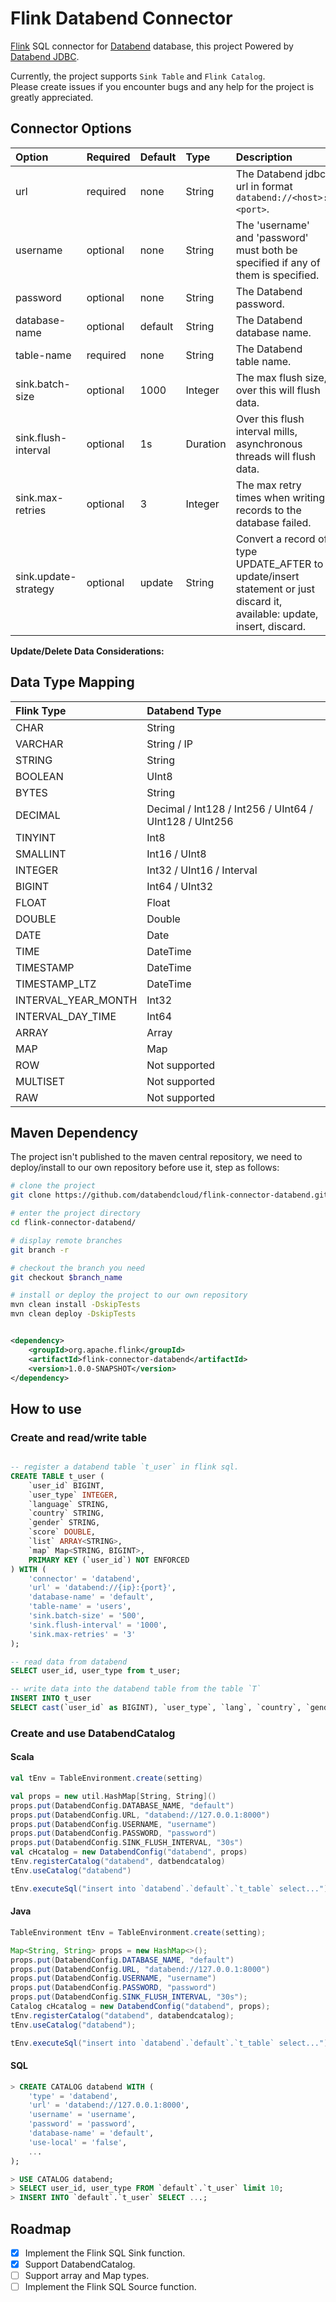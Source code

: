 # Flink Databend Connector

[Flink](https://github.com/apache/flink) SQL connector
for [Databend](https://github.com/datafuselabs/databend) database, this project Powered
by [Databend JDBC](https://github.com/databendcloud/databend-jdbc).

Currently, the project supports `Sink Table` and `Flink Catalog`.  
Please create issues if you encounter bugs and any help for the project is greatly appreciated.

## Connector Options

| Option                     | Required | Default  | Type     | Description                                                                                                              |
|:---------------------------| :------- |:---------|:---------|:-------------------------------------------------------------------------------------------------------------------------|
| url                        | required | none     | String   | The Databend jdbc url in format `databend://<host>:<port>`.                                                              |
| username                   | optional | none     | String   | The 'username' and 'password' must both be specified if any of them is specified.                                        |
| password                   | optional | none     | String   | The Databend password.                                                                                                   |
| database-name              | optional | default  | String   | The Databend database name.                                                                                              |
| table-name                 | required | none     | String   | The Databend table name.                                                                                                 |
| sink.batch-size            | optional | 1000     | Integer  | The max flush size, over this will flush data.                                                                           |
| sink.flush-interval        | optional | 1s       | Duration | Over this flush interval mills, asynchronous threads will flush data.                                                    |
| sink.max-retries           | optional | 3        | Integer  | The max retry times when writing records to the database failed.                                                         |
| sink.update-strategy       | optional | update   | String   | Convert a record of type UPDATE_AFTER to update/insert statement or just discard it, available: update, insert, discard. |

**Update/Delete Data Considerations:**

## Data Type Mapping

| Flink Type          | Databend Type                                          |
| :------------------ |:-------------------------------------------------------|
| CHAR                | String                                                 |
| VARCHAR             | String / IP                                            |
| STRING              | String                                                 |
| BOOLEAN             | UInt8                                                  |
| BYTES               | String                                                 |
| DECIMAL             | Decimal / Int128 / Int256 / UInt64 / UInt128 / UInt256 |
| TINYINT             | Int8                                                   |
| SMALLINT            | Int16 / UInt8                                          |
| INTEGER             | Int32 / UInt16 / Interval                              |
| BIGINT              | Int64 / UInt32                                         |
| FLOAT               | Float                                               |
| DOUBLE              | Double                                                 |
| DATE                | Date                                                   |
| TIME                | DateTime                                               |
| TIMESTAMP           | DateTime                                               |
| TIMESTAMP_LTZ       | DateTime                                               |
| INTERVAL_YEAR_MONTH | Int32                                                  |
| INTERVAL_DAY_TIME   | Int64                                                  |
| ARRAY               | Array                                                  |
| MAP                 | Map                                                    |
| ROW                 | Not supported                                          |
| MULTISET            | Not supported                                          |
| RAW                 | Not supported                                          |

## Maven Dependency

The project isn't published to the maven central repository, we need to deploy/install to our own
repository before use it, step as follows:

```bash
# clone the project
git clone https://github.com/databendcloud/flink-connector-databend.git

# enter the project directory
cd flink-connector-databend/

# display remote branches
git branch -r

# checkout the branch you need
git checkout $branch_name

# install or deploy the project to our own repository
mvn clean install -DskipTests
mvn clean deploy -DskipTests
```

```xml

<dependency>
    <groupId>org.apache.flink</groupId>
    <artifactId>flink-connector-databend</artifactId>
    <version>1.0.0-SNAPSHOT</version>
</dependency>
```

## How to use

### Create and read/write table

```SQL

-- register a databend table `t_user` in flink sql.
CREATE TABLE t_user (
    `user_id` BIGINT,
    `user_type` INTEGER,
    `language` STRING,
    `country` STRING,
    `gender` STRING,
    `score` DOUBLE,
    `list` ARRAY<STRING>,
    `map` Map<STRING, BIGINT>,
    PRIMARY KEY (`user_id`) NOT ENFORCED
) WITH (
    'connector' = 'databend',
    'url' = 'databend://{ip}:{port}',
    'database-name' = 'default',
    'table-name' = 'users',
    'sink.batch-size' = '500',
    'sink.flush-interval' = '1000',
    'sink.max-retries' = '3'
);

-- read data from databend 
SELECT user_id, user_type from t_user;

-- write data into the databend table from the table `T`
INSERT INTO t_user
SELECT cast(`user_id` as BIGINT), `user_type`, `lang`, `country`, `gender`, `score`, ARRAY['CODER', 'SPORTSMAN'], CAST(MAP['BABA', cast(10 as BIGINT), 'NIO', cast(8 as BIGINT)] AS MAP<STRING, BIGINT>) FROM T;

```

### Create and use DatabendCatalog

#### Scala

```scala
val tEnv = TableEnvironment.create(setting)

val props = new util.HashMap[String, String]()
props.put(DatabendConfig.DATABASE_NAME, "default")
props.put(DatabendConfig.URL, "databend://127.0.0.1:8000")
props.put(DatabendConfig.USERNAME, "username")
props.put(DatabendConfig.PASSWORD, "password")
props.put(DatabendConfig.SINK_FLUSH_INTERVAL, "30s")
val cHcatalog = new DatabendConfig("databend", props)
tEnv.registerCatalog("databend", datbendcatalog)
tEnv.useCatalog("databend")

tEnv.executeSql("insert into `databend`.`default`.`t_table` select...");
```

#### Java

```java
TableEnvironment tEnv = TableEnvironment.create(setting);

Map<String, String> props = new HashMap<>();
props.put(DatabendConfig.DATABASE_NAME, "default")
props.put(DatabendConfig.URL, "databend://127.0.0.1:8000")
props.put(DatabendConfig.USERNAME, "username")
props.put(DatabendConfig.PASSWORD, "password")
props.put(DatabendConfig.SINK_FLUSH_INTERVAL, "30s");
Catalog cHcatalog = new DatabendConfig("databend", props);
tEnv.registerCatalog("databend", databendcatalog);
tEnv.useCatalog("databend");

tEnv.executeSql("insert into `databend`.`default`.`t_table` select...");
```

#### SQL

```sql
> CREATE CATALOG databend WITH (
    'type' = 'databend',
    'url' = 'databend://127.0.0.1:8000',
    'username' = 'username',
    'password' = 'password',
    'database-name' = 'default',
    'use-local' = 'false',
    ...
);

> USE CATALOG databend;
> SELECT user_id, user_type FROM `default`.`t_user` limit 10;
> INSERT INTO `default`.`t_user` SELECT ...;
```

## Roadmap

- [x] Implement the Flink SQL Sink function.
- [x] Support DatabendCatalog.
- [ ] Support array and Map types.
- [ ] Implement the Flink SQL Source function.
